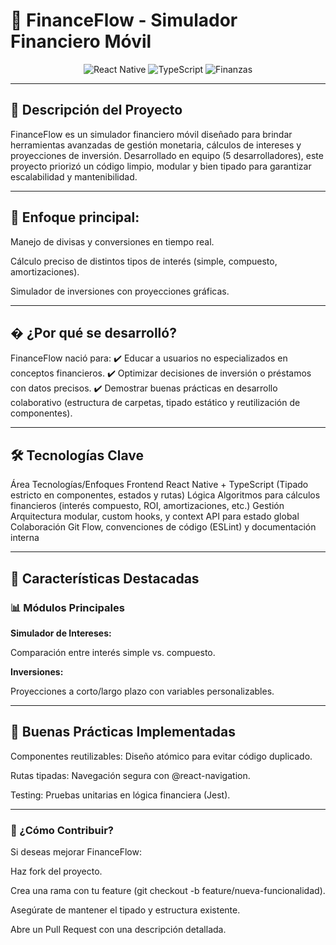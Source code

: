 # 📱 FinanceFlow - Simulador Financiero Móvil
<div align="center"> <img src="https://img.shields.io/badge/React_Native-61DAFB?style=for-the-badge&logo=react&logoColor=white" alt="React Native"/> <img src="https://img.shields.io/badge/TypeScript-3178C6?style=for-the-badge&logo=typescript&logoColor=white" alt="TypeScript"/> <img src="https://img.shields.io/badge/Finanzas-6DB33F?style=for-the-badge&logo=circle&logoColor=white" alt="Finanzas"/> </div>

--- 

## 📌 Descripción del Proyecto
FinanceFlow es un simulador financiero móvil diseñado para brindar herramientas avanzadas de gestión monetaria, cálculos de intereses y proyecciones de inversión. Desarrollado en equipo (5 desarrolladores), este proyecto priorizó un código limpio, modular y bien tipado para garantizar escalabilidad y mantenibilidad.

---

## 🔹 Enfoque principal:

Manejo de divisas y conversiones en tiempo real.

Cálculo preciso de distintos tipos de interés (simple, compuesto, amortizaciones).

Simulador de inversiones con proyecciones gráficas.

---

## � ¿Por qué se desarrolló?
FinanceFlow nació para:
✔️ Educar a usuarios no especializados en conceptos financieros.
✔️ Optimizar decisiones de inversión o préstamos con datos precisos.
✔️ Demostrar buenas prácticas en desarrollo colaborativo (estructura de carpetas, tipado estático y reutilización de componentes).

---

## 🛠️ Tecnologías Clave
Área	Tecnologías/Enfoques
Frontend	React Native + TypeScript (Tipado estricto en componentes, estados y rutas)
Lógica	Algoritmos para cálculos financieros (interés compuesto, ROI, amortizaciones, etc.)
Gestión	Arquitectura modular, custom hooks, y context API para estado global
Colaboración	Git Flow, convenciones de código (ESLint) y documentación interna

--- 

## 🌟 Características Destacadas 

### 📊 Módulos Principales

**Simulador de Intereses:**

Comparación entre interés simple vs. compuesto.

**Inversiones:**

Proyecciones a corto/largo plazo con variables personalizables.

--- 

## 🧩 Buenas Prácticas Implementadas
Componentes reutilizables: Diseño atómico para evitar código duplicado.

Rutas tipadas: Navegación segura con @react-navigation.

Testing: Pruebas unitarias en lógica financiera (Jest).

--- 

### 🚀 ¿Cómo Contribuir?
Si deseas mejorar FinanceFlow:

Haz fork del proyecto.

Crea una rama con tu feature (git checkout -b feature/nueva-funcionalidad).

Asegúrate de mantener el tipado y estructura existente.

Abre un Pull Request con una descripción detallada.
